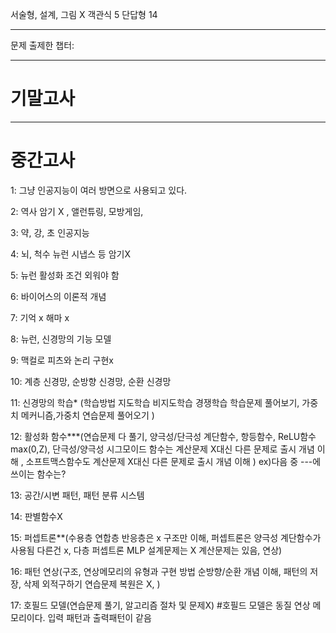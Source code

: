 서술형, 설계, 그림 X
객관식 5 단답형 14  

--------------------------------------------------------------------------------------------------------------------------------------------------------------------------

문제 출제한 챕터:  

-----------------------------------------------------------------------------------------------------------------------------------------------------------------------
기말고사
=======





--------------------------------------------------------------------------------------------------------------------------------------------------------------------------
중간고사
========
1: 그냥 인공지능이 여러 방면으로 사용되고 있다.

2:  역사 암기 X , 앨런튜링, 모방게임,

3: 약, 강, 초 인공지능

4: 뇌, 척수 뉴런 시냅스 등 암기X

5: 뉴런 활성화 조건 외워야 함

6: 바이어스의 이론적 개념

7: 기억 x 해마 x

8: 뉴런, 신경망의 기능 모델

9: 맥컬로 피츠와 논리 구현x

10: 계층 신경망, 순방향 신경망, 순환 신경망

11: 신경망의 학습* (학습방법 지도학습 비지도학습 경쟁학습 학습문제 풀어보기, 가중치 메커니즘,가중치 연습문제 풀어오기 )

12: 활성화 함수***(연습문제 다 풀기, 양극성/단극성 계단함수, 항등함수, ReLU함수 max(0,Z), 단극성/양극성 시그모이드 함수는 계산문제 X대신 다른 문제로 출시 개념 이해
     , 소프트맥스함수도 계산문제 X대신 다른 문제로 출시 개념 이해  )   ex)다음 중 ---에 쓰이는 함수는?
     
13: 공간/시변 패턴, 패턴 분류 시스템

14: 판별함수X

15: 퍼셉트론**(수용층 연합층 반응층은 x 구조만 이해, 퍼셉트론은 양극성 계단함수가 사용됨 다른건 x, 다층 퍼셉트론 MLP 설계문제는 X 계산문제는 있음, 연상)

16: 패턴 연상(구조, 연상메모리의 유형과 구현 방법 순방향/순환 개념 이해, 패턴의 저장, 삭제 외적구하기 연습문제 복원은 X, )

17: 호필드 모델(연습문제 풀기, 알고리즘 절차 및 문제X) #호필드 모델은 동질 연상 메모리이다. 입력 패턴과 출력패턴이 같음
